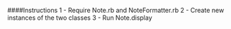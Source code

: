 ####Instructions
1 - Require Note.rb and NoteFormatter.rb
2 - Create new instances of the two classes
3 - Run Note.display
